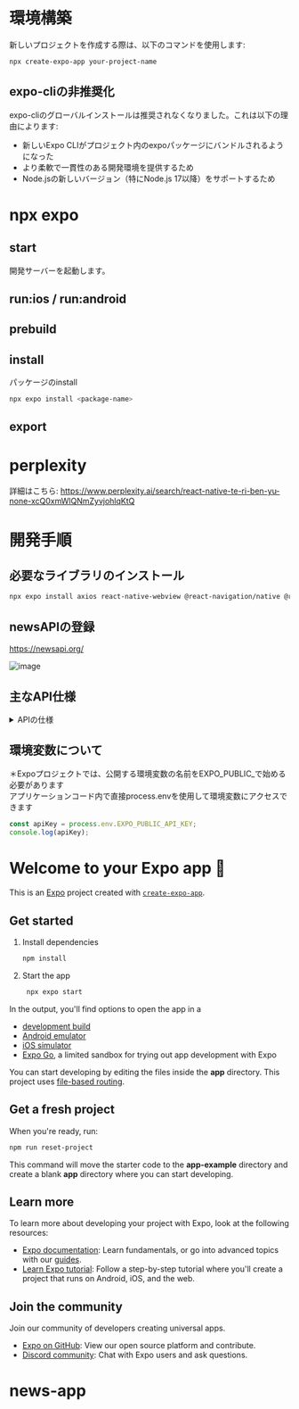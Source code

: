 # 環境構築

新しいプロジェクトを作成する際は、以下のコマンドを使用します:

```bash
npx create-expo-app your-project-name
```

## expo-cliの非推奨化
expo-cliのグローバルインストールは推奨されなくなりました。これは以下の理由によります:
- 新しいExpo CLIがプロジェクト内のexpoパッケージにバンドルされるようになった
- より柔軟で一貫性のある開発環境を提供するため
- Node.jsの新しいバージョン（特にNode.js 17以降）をサポートするため

# npx expo <command>

## start
開発サーバーを起動します。

## run:ios / run:android

## prebuild

## install

パッケージのinstall
```bash
npx expo install <package-name>
```

## export

# perplexity
詳細はこちら: 
https://www.perplexity.ai/search/react-native-te-ri-ben-yu-none-xcQ0xmWlQNmZyvjohlqKtQ


# 開発手順

## 必要なライブラリのインストール
```bash
npx expo install axios react-native-webview @react-navigation/native @react-navigation/stack
```

## newsAPIの登録
https://newsapi.org/

![image](https://github.com/user-attachments/assets/c841b746-0abb-4ca4-9251-28477517b0f9)

## 主なAPI仕様

<details>

<summary>APIの仕様</summary>

NewsAPIは、世界中のニュース記事を検索・取得できる強力なRESTful APIです。以下にNewsAPIの主な仕様を詳しく説明します。

## エンドポイント

NewsAPIには主に2つの重要なエンドポイントがあります：

1. `/v2/top-headlines`: 最新のトップニュースを取得
2. `/v2/everything`: キーワードに基づいて記事を検索

## 主要なパラメータ

- `q`: 検索キーワード
- `country`: 国コード (例: 'us', 'jp')
- `category`: カテゴリ (例: 'business', 'technology')
- `sources`: ニュースソース (例: 'bbc-news', 'cnn')
- `language`: 言語コード (例: 'en', 'ja')
- `from`: 検索開始日
- `to`: 検索終了日
- `sortBy`: ソート順 ('relevancy', 'popularity', 'publishedAt')
- `pageSize`: 1ページあたりの記事数 (最大100)
- `page`: ページ番号

## レスポンス形式

APIはJSON形式でレスポンスを返します。主な構造は以下の通りです：

```json
{
  "status": "ok",
  "totalResults": 123,
  "articles": [
    {
      "source": {
        "id": "bbc-news",
        "name": "BBC News"
      },
      "author": "John Doe",
      "title": "Article Title",
      "description": "Article description",
      "url": "https://www.example.com/article",
      "urlToImage": "https://www.example.com/image.jpg",
      "publishedAt": "2024-12-19T12:00:00Z",
      "content": "Article content..."
    },
    // More articles...
  ]
}
```

</details>


## 環境変数について
＊Expoプロジェクトでは、公開する環境変数の名前をEXPO_PUBLIC_で始める必要があります  
アプリケーションコード内で直接process.envを使用して環境変数にアクセスできます
```ts
const apiKey = process.env.EXPO_PUBLIC_API_KEY;
console.log(apiKey);
```

# Welcome to your Expo app 👋

This is an [Expo](https://expo.dev) project created with [`create-expo-app`](https://www.npmjs.com/package/create-expo-app).

## Get started

1. Install dependencies

   ```bash
   npm install
   ```

2. Start the app

   ```bash
    npx expo start
   ```

In the output, you'll find options to open the app in a

- [development build](https://docs.expo.dev/develop/development-builds/introduction/)
- [Android emulator](https://docs.expo.dev/workflow/android-studio-emulator/)
- [iOS simulator](https://docs.expo.dev/workflow/ios-simulator/)
- [Expo Go](https://expo.dev/go), a limited sandbox for trying out app development with Expo

You can start developing by editing the files inside the **app** directory. This project uses [file-based routing](https://docs.expo.dev/router/introduction).

## Get a fresh project

When you're ready, run:

```bash
npm run reset-project
```

This command will move the starter code to the **app-example** directory and create a blank **app** directory where you can start developing.

## Learn more

To learn more about developing your project with Expo, look at the following resources:

- [Expo documentation](https://docs.expo.dev/): Learn fundamentals, or go into advanced topics with our [guides](https://docs.expo.dev/guides).
- [Learn Expo tutorial](https://docs.expo.dev/tutorial/introduction/): Follow a step-by-step tutorial where you'll create a project that runs on Android, iOS, and the web.

## Join the community

Join our community of developers creating universal apps.

- [Expo on GitHub](https://github.com/expo/expo): View our open source platform and contribute.
- [Discord community](https://chat.expo.dev): Chat with Expo users and ask questions.
# news-app
